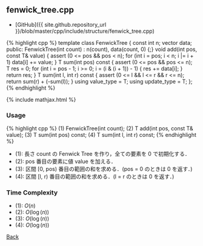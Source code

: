 ## fenwick_tree.cpp

- [GitHub]({{ site.github.repository_url }}/blob/master/cpp/include/structure/fenwick_tree.cpp)

{% highlight cpp %}
template <typename T>
class FenwickTree {
  const int n;
  vector<T> data;
public:
  FenwickTree(int count) : n(count), data(count, 0) {;}
  void add(int pos, const T& value) {
    assert (0 <= pos && pos < n);
    for (int i = pos; i < n; i |= i + 1) data[i] += value;
  }
  T sum(int pos) const {
    assert (0 <= pos && pos <= n);
    T res = 0;
    for (int i = pos - 1; i >= 0; i = (i & (i + 1)) - 1) {
      res += data[i];
    }
    return res;
  }
  T sum(int l, int r) const {
    assert (0 <= l && l <= r && r <= n);
    return sum(r) + (-sum(l));
  }
  using value_type = T;
  using update_type = T;
};
{% endhighlight %}

{% include mathjax.html %}

### Usage

{% highlight cpp %}
(1) FenwickTree<typename T>(int count);
(2) T add(int pos, const T& value);
(3) T sum(int pos) const;
(4) T sum(int l, int r) const;
{% endhighlight %}

- (1): 長さ count の Fenwick Tree を作り，全ての要素を 0 で初期化する．
- (2): pos 番目の要素に値 value を加える．
- (3): 区間 [0, pos) 番目の範囲の和を求める．(pos = 0 のときは 0 を返す．)
- (4): 区間 [l, r) 番目の範囲の和を求める．(l = r のときは 0 を返す．)

### Time Complexity
- (1): $O(n)$
- (2): $O(\log(n))$
- (3): $O(\log(n))$
- (4): $O(\log(n))$

[Back](../..)
